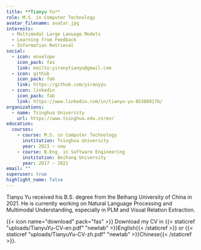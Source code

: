 ```yaml
---
title: **Tianyu Yu**
role: M.S. in Computer Technology
avatar_filename: avatar.jpg
interests:
  - Multimodal Large Lanuage Models
  - Learning from Feedback
  - Information Retrieval
social:
  - icon: envelope
    icon_pack: fas
    link: mailto:yiranytianyu@gmail.com
  - icon: github
    icon_pack: fab
    link: https://github.com/yiranyyu
  - icon: linkedin
    icon_pack: fab
    link: https://www.linkedin.com/in/tianyu-yu-85388917b/
organizations:
  - name: Tsinghua University
    url: https://www.tsinghua.edu.cn/en/
education:
  courses:
    - course: M.S. in Computer Technology
      institution: Tsinghua University
      year: 2021 ~ now
    - course: B.Eng. in Software Engineering
      institution: Beihang University
      year: 2017 ~ 2021
email: ""
superuser: true
highlight_name: false
---
```

Tianyu Yu received his B.S. degree from the Beihang University of China in 2021. He is currently working on Natural Language Processing and Multimodal Understanding, especially in PLM and Visual Relation Extraction.

{{< icon name="download" pack="fas" >}} Download my CV in {{< staticref "uploads/TianyuYu-CV-en.pdf" "newtab" >}}English{{< /staticref >}} or {{< staticref "uploads/TianyuYu-CV-zh.pdf" "newtab" >}}Chinese{{< /staticref >}}.
